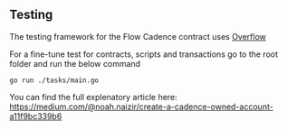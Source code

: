 ## Testing

The testing framework for the Flow Cadence contract uses [Overflow](https://github.com/bjartek/overflow)

For a fine-tune test for contracts, scripts and transactions go to the root folder and run the below command

```
go run ./tasks/main.go
```

You can find the full explenatory article here: https://medium.com/@noah.naizir/create-a-cadence-owned-account-a11f9bc339b6
